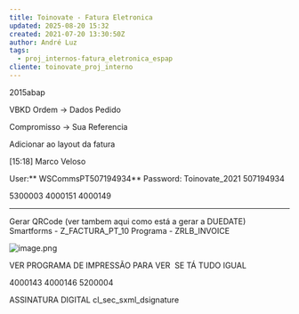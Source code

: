 ```yaml
---
title: Toinovate - Fatura Eletronica
updated: 2025-08-20 15:32
created: 2021-07-20 13:30:50Z
author: André Luz
tags:
  - proj_internos-fatura_eletronica_espap
cliente: toinovate_proj_interno
---
```


2015abap

VBKD
Ordem -> Dados Pedido

Compromisso -> Sua Referencia

Adicionar ao layout da fatura

[15:18] Marco Veloso

User:** WSCommsPT507194934**
Password: Toinovate_2021
507194934

5300003
4000151
4000149

* * *

Gerar QRCode
(ver tambem aqui como está a gerar a DUEDATE)
Smartforms - Z_FACTURA_PT_10
Programa - ZRLB_INVOICE

![image.png](image-92.png)

VER PROGRAMA DE IMPRESSÃO PARA VER  SE TÁ TUDO IGUAL

4000143
4000146
5200004

ASSINATURA DIGITAL
cl_sec_sxml_dsignature